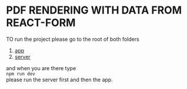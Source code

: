 # PDF RENDERING WITH DATA FROM REACT-FORM

TO run the project please go to the root of both folders 
1. [app](https://github.com/amaan75/vizExperts-app-serve/tree/master/app)
2. [server](https://github.com/amaan75/vizExperts-app-serve/tree/master/server)

and when you are there type\
`npm run dev`\
please run the server first and then the app.